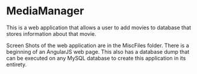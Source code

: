 # MediaManager
This is a web application that allows a user to add movies to database that stores information about that movie.

Screen Shots of the web application are in the MiscFiles folder.
There is a beginning of an AngularJS web page.
This also has a database dump that can be executed on any MySQL database to create this application in its entirety.
